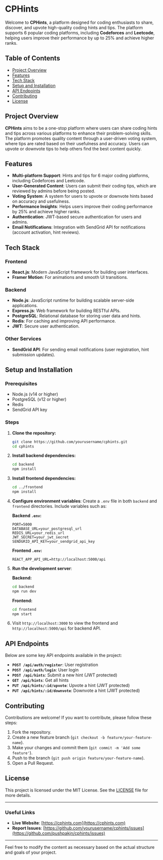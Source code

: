 # CPHints

Welcome to **CPHints**, a platform designed for coding enthusiasts to share, discover, and upvote high-quality coding hints and tips. The platform supports 6 popular coding platforms, including **Codeforces** and **Leetcode**, helping users improve their performance by up to 25% and achieve higher ranks.

## Table of Contents

- [Project Overview](#project-overview)
- [Features](#features)
- [Tech Stack](#tech-stack)
- [Setup and Installation](#setup-and-installation)
- [API Endpoints](#api-endpoints)
- [Contributing](#contributing)
- [License](#license)

## Project Overview

**CPHints** aims to be a one-stop platform where users can share coding hints and tips across various platforms to enhance their problem-solving skills. The platform promotes quality content through a user-driven voting system, where tips are rated based on their usefulness and accuracy. Users can upvote or downvote tips to help others find the best content quickly.

## Features

- **Multi-platform Support**: Hints and tips for 6 major coding platforms, including Codeforces and Leetcode.
- **User-Generated Content**: Users can submit their coding tips, which are reviewed by admins before being posted.
- **Voting System**: A system for users to upvote or downvote hints based on accuracy and usefulness.
- **Performance Insights**: Helps users improve their coding performance by 25% and achieve higher ranks.
- **Authentication**: JWT-based secure authentication for users and admins.
- **Email Notifications**: Integration with SendGrid API for notifications (account activation, hint reviews).

## Tech Stack

### Frontend
- **React.js**: Modern JavaScript framework for building user interfaces.
- **Framer Motion**: For animations and smooth UI transitions.

### Backend
- **Node.js**: JavaScript runtime for building scalable server-side applications.
- **Express.js**: Web framework for building RESTful APIs.
- **PostgreSQL**: Relational database for storing user data and hints.
- **Redis**: For caching and improving API performance.
- **JWT**: Secure user authentication.

### Other Services
- **SendGrid API**: For sending email notifications (user registration, hint submission updates).

## Setup and Installation

### Prerequisites
- Node.js (v14 or higher)
- PostgreSQL (v12 or higher)
- Redis
- SendGrid API key

### Steps

1. **Clone the repository:**
   ```bash
   git clone https://github.com/yourusername/cphints.git
   cd cphints
   ```

2. **Install backend dependencies:**
   ```bash
   cd backend
   npm install
   ```

3. **Install frontend dependencies:**
   ```bash
   cd ../frontend
   npm install
   ```

4. **Configure environment variables**:
   Create a `.env` file in both `backend` and `frontend` directories. Include variables such as:

   **Backend `.env`:**
   ```env
   PORT=5000
   DATABASE_URL=your_postgresql_url
   REDIS_URL=your_redis_url
   JWT_SECRET=your_jwt_secret
   SENDGRID_API_KEY=your_sendgrid_api_key
   ```

   **Frontend `.env`:**
   ```env
   REACT_APP_API_URL=http://localhost:5000/api
   ```

5. **Run the development server**:

   **Backend:**
   ```bash
   cd backend
   npm run dev
   ```

   **Frontend:**
   ```bash
   cd frontend
   npm start
   ```

6. Visit `http://localhost:3000` to view the frontend and `http://localhost:5000/api` for backend API.

## API Endpoints

Below are some key API endpoints available in the project:

- **`POST /api/auth/register`**: User registration
- **`POST /api/auth/login`**: User login
- **`POST /api/hints`**: Submit a new hint (JWT protected)
- **`GET /api/hints`**: Get all hints
- **`PUT /api/hints/:id/upvote`**: Upvote a hint (JWT protected)
- **`PUT /api/hints/:id/downvote`**: Downvote a hint (JWT protected)

## Contributing

Contributions are welcome! If you want to contribute, please follow these steps:

1. Fork the repository.
2. Create a new feature branch (`git checkout -b feature/your-feature-name`).
3. Make your changes and commit them (`git commit -m 'Add some feature'`).
4. Push to the branch (`git push origin feature/your-feature-name`).
5. Open a Pull Request.

## License

This project is licensed under the MIT License. See the [LICENSE](LICENSE) file for more details.

---

### Useful Links
- **Live Website**: [https://cphints.com](https://cphints.com) 
- **Report Issues**: [https://github.com/yourusername/cphints/issues](https://github.com/pushpakjn/cphints/issues)

---

Feel free to modify the content as necessary based on the actual structure and goals of your project.
